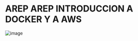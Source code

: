 # AREP AREP INTRODUCCION A DOCKER Y A AWS



![image](https://user-images.githubusercontent.com/46855679/194184620-cd893b9a-e501-4f8e-b4af-e76520ce986a.png)
















